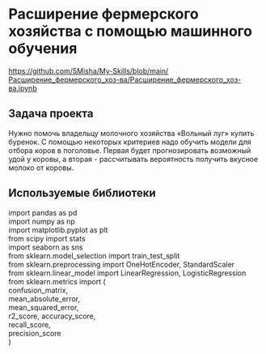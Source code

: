 # Расширение фермерского хозяйства с помощью машинного обучения
https://github.com/5Misha/My-Skills/blob/main/Расширение_фермерского_хоз-ва/Расширение_фермерского_хоз-ва.ipynb

## Задача проекта
Нужно помочь владельцу молочного хозяйства «Вольный луг» купить буренок. С помощью некоторых критериев надо обучить модели для отбора коров в поголовье. Первая будет прогнозировать возможный удой у коровы, а вторая - рассчитывать вероятность получить вкусное молоко от коровы.

## Используемые библиотеки
import pandas as pd  
import numpy as np  
import matplotlib.pyplot as plt  
from scipy import stats  
import seaborn as sns  
from sklearn.model_selection import train_test_split  
from sklearn.preprocessing import OneHotEncoder, StandardScaler  
from sklearn.linear_model import LinearRegression, LogisticRegression  
from sklearn.metrics import (  
    confusion_matrix,    
    mean_absolute_error,  
    mean_squared_error,  
    r2_score,
    accuracy_score,  
    recall_score,  
    precision_score  
    )

